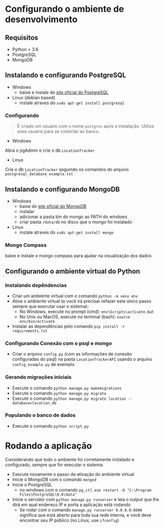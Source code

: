 # Configurando o ambiente de desenvolvimento
## Requisitos
- Python > 3.6
- PostgreSQL 
- MongoDB

## Instalando e configurando PostgreSQL
- Windows
  - baixe e instale do [site oficial do PostgreSQL](https://www.postgresql.org/download/)
- Linux (debian based)
  - instale atraves do `sudo apt-get install postgresql`
### Configurando
> É criado um usuario com o nome `postgres` após a instalação. Utilize esse usuario para se conectar ao banco.
- Windows

Abra o pgAdmin e crie o db `LocationTracker`
- Linux

Crie o db `LocationTracker` seguindo os comandos do arquivo `postgresql_database_example.txt`

## Instalando e configurando MongoDB
- Windows
  - baixe do [site oficial do MongoDB](https://www.mongodb.com/download-center#community)
  - instalar
  - adicionar a pasta bin do mongo ao PATH do windows
  - criar pasta `/data/db` no disco que o mongo foi instalado
- Linux 
  - instale atraves do `sudo apt-get install mongo`

### Mongo Compass
baixe e instale o mongo compass para ajudar na visualização dos dados

## Configurando o ambiente virtual do Python
### Instalando depêndencias
- Criar um ambiente virtual com o comando `python -m venv env`
- Ative o ambiente virtual (e você irá precisar refazer este único passo sempre que executar usar o sistema):
    - No Windows, execute no prompt (cmd): `env\Scripts\activate.bat`
    - No Unix ou MacOS, execute no terminal (bash): `source env/bin/activate`
- Instalar as dependências pelo comando `pip install -r requirements.txt`
### Configurando Conexão com o psql e mongo
- Criar o arquivo `config.py` (com as informações de conexão configuradas do psql) na pasta `LocationTrackerAPI` usando o arquivo `config_example.py` de exemplo
### Gerando migrações iniciais
- Execute o comando `python manage.py makemigrations`
- Execute o comando `python manage.py migrate`
- Execute o comando `python manage.py migrate location --database=location_db`
### Populando o banco de dados
- Execute o comando `python script.py`

# Rodando a aplicação
Considerando que todo o ambiente foi corretamente instalado e configurado, sempre que for executar o sistema:
- Execute novamente o passo de ativação do ambiente virtual
- Inicie o MongoDB com o comando `mongod`
- Inicie o PostgreSQL 
  - no windows com o comando `pg_ctl.exe restart -D "C:\Program Files\PostgreSQL\9.6\data"`
- Inicie o servidor com `python manage.py runserver` e leia o output que lhe dirá em qual endereço IP e porta a aplicação está rodando
    - Se rodar com o comando `manage.py runserver 0.0.0.0:8000` significa que está aberto para toda sua rede interna, e você deve encontrar seu IP público (no Linux, use ```ifconfig```)
